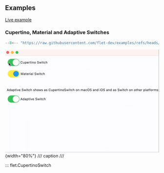 ## Examples

[Live example](https://flet-controls-gallery.fly.dev/input/cupertinoswitch)

### Cupertino, Material and Adaptive Switches

```python
--8<-- "https://raw.githubusercontent.com/flet-dev/examples/refs/heads/v1-docs/python/controls/cupertino-switch/cupertino-material-and-adaptive.py"
```

![cupertino-material-and-adaptive](https://raw.githubusercontent.com/flet-dev/examples/v1-docs/python/controls/cupertino-switch/media/cupertino-material-and-adaptive.gif){width="80%"}
/// caption
///

::: flet.CupertinoSwitch
